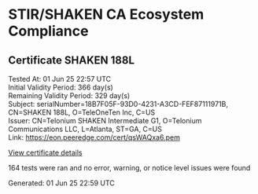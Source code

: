 # STIR/SHAKEN CA Ecosystem Compliance

## Certificate SHAKEN 188L

Tested At: 01 Jun 25 22:57 UTC\
Initial Validity Period: 366 day(s)\
Remaining Validity Period: 329 day(s)\
Subject: serialNumber=18B7F05F-93D0-4231-A3CD-FEF87111971B, CN=SHAKEN 188L, O=TeleOneTen Inc, C=US\
Issuer: CN=Telonium SHAKEN Intermediate G1, O=Telonium Communications LLC, L=Atlanta, ST=GA, C=US\
Link: https://eon.peeredge.com/cert/qsWAQxa6.pem

[View certificate details](https://x509.io/?cert=MIIDJDCCAsqgAwIBAgIRAJbA5ZKIIn2Hi1bJ%2FkrZOAEwCgYIKoZIzj0EAwIwfDELMAkGA1UEBhMCVVMxCzAJBgNVBAgMAkdBMRAwDgYDVQQHDAdBdGxhbnRhMSQwIgYDVQQKDBtUZWxvbml1bSBDb21tdW5pY2F0aW9ucyBMTEMxKDAmBgNVBAMMH1RlbG9uaXVtIFNIQUtFTiBJbnRlcm1lZGlhdGUgRzEwHhcNMjUwNDI1MjMyNDE4WhcNMjYwNDI1MjMyNTE4WjBrMQswCQYDVQQGEwJVUzEXMBUGA1UEChMOVGVsZU9uZVRlbiBJbmMxFDASBgNVBAMTC1NIQUtFTiAxODhMMS0wKwYDVQQFEyQxOEI3RjA1Ri05M0QwLTQyMzEtQTNDRC1GRUY4NzExMTk3MUIwWTATBgcqhkjOPQIBBggqhkjOPQMBBwNCAASjcgG261qp5PgeoaxeaAGKsrj5S%2BTatCwie9K0KmECJ6VrakoOXJ%2FzTdBHmRFjxgyr%2Bmoct6Bl9etDU4ljATLCo4IBPDCCATgwDgYDVR0PAQH%2FBAQDAgeAMAwGA1UdEwEB%2FwQCMAAwHQYDVR0OBBYEFPbCidzgfdqewlwUekUg%2Fbt90wxqMB8GA1UdIwQYMBaAFKoku%2F8UdUB5LYdv6A1Bd8q7zYiwMBcGA1UdIAQQMA4wDAYKYIZIAYb%2FCQEBBDCBpgYDVR0fBIGeMIGbMIGYoDqgOIY2aHR0cHM6Ly9hdXRoZW50aWNhdGUtYXBpLmljb25lY3Rpdi5jb20vZG93bmxvYWQvdjEvY3JsolqkWDBWMRQwEgYDVQQHEwtCcmlkZ2V3YXRlcjELMAkGA1UECBMCTkoxEzARBgNVBAMTClNUSS1QQSBDUkwxCzAJBgNVBAYTAlVTMQ8wDQYDVQQKEwZTVEktUEEwFgYIKwYBBQUHARoECjAIoAYWBDE4OEwwCgYIKoZIzj0EAwIDSAAwRQIhAK%2BaYyhxxXVpofckYqXFK4khRzHaok3zWZaBIiIYMli0AiBv%2BvimtG0AGwPJsKjNTJ1DZlIoadGTglKUxn2Yc3y2dA%3D%3D)

164 tests were ran and no error, warning, or notice level issues were found


Generated: 01 Jun 25 22:59 UTC